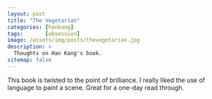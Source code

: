 ```yaml
---
layout: post
title: "The Vegetarian"
categories: [hankang]
tags:       [obsession]
image: /assets/img/posts/thevegetarian.jpg
description: >
  Thoughts on Han Kang's book.
sitemap: false
---
```


This book is twisted to the point of brilliance. I really liked the use of language to paint a scene. Great for a one-day read through. 